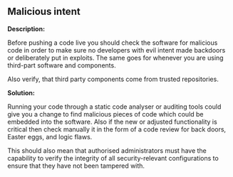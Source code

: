 
Malicious intent
-------

**Description:**

Before pushing a code live you should check the software for malicious code in order to 
make sure no developers with evil intent made backdoors or deliberately put in exploits.
The same goes for whenever you are using third-part software and components.

Also verify, that third party components come from trusted repositories.


**Solution:**

Running your code through a static code analyser or auditing tools could give you a change 
to find malicious pieces of code which could be embedded into the software. 
Also if the new or adjusted functionality is critical then check manually it in the form 
of a code review for back doors, Easter eggs, and logic flaws.

This should also mean that authorised administrators must have the capability to verify the integrity of 
all security-relevant configurations to ensure that they have not been tampered with.
